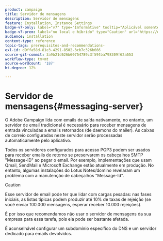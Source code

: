 ```yaml
---
product: campaign
title: Servidor de mensagens
description: Servidor de mensagens
feature: Installation, Instance Settings
badge-v7-only: label="v7" type="Informative" tooltip="Aplicável somente ao Campaign Classic v7"
badge-v7-prem: label="no local e híbrido" type="Caution" url="https://experienceleague.adobe.com/docs/campaign-classic/using/installing-campaign-classic/architecture-and-hosting-models/hosting-models-lp/hosting-models.html?lang=pt-BR" tooltip="Aplica-se somente a implantações locais e híbridas"
audience: installation
content-type: reference
topic-tags: prerequisites-and-recommendations-
exl-id: d9ffa58d-81e3-4291-8502-3cb7c326b666
source-git-commit: 3a9b21d626b60754789c3f594ba798309f62a553
workflow-type: tm+mt
source-wordcount: '187'
ht-degree: 12%

---
```


# Servidor de mensagens{#messaging-server}



O Adobe Campaign lida com emails de saída nativamente, no entanto, um servidor de email tradicional é necessário para receber mensagens de entrada vinculadas a emails retornados (de daemons do mailer). As caixas de correio configuradas neste servidor serão processadas automaticamente pelo aplicativo.

Todos os servidores configurados para acesso POP3 podem ser usados para receber emails de retorno se preservarem os cabeçalhos SMTP &quot;Message-ID&quot; ao pegar o email. Por exemplo, implementações que usam Qmail, SendMail e Microsoft Exchange estão atualmente em produção. No entanto, algumas instalações do Lotus Notes/domino revelaram um problema com a manutenção de cabeçalhos &quot;Message-Id&quot;.

>[!CAUTION]
>
>Esse servidor de email pode ter que lidar com cargas pesadas: nas fases iniciais, as listas típicas podem produzir até 10% de taxas de rejeição (se você enviar 100.000 mensagens, esperar receber 10.000 rejeições).
>
>É por isso que recomendamos não usar o servidor de mensagens da sua empresa para essa tarefa, pois ela pode ser bastante afetada.
>
>É aconselhável configurar um subdomínio específico do DNS e um servidor dedicado para emails devolvidos.
